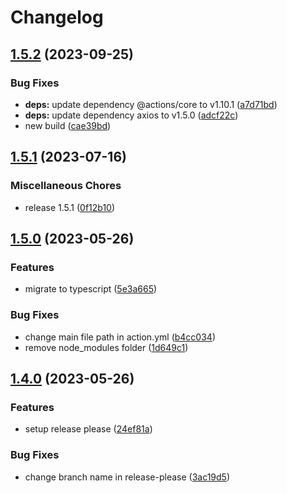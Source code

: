 # Changelog

## [1.5.2](https://github.com/rnkdsh/action-upload-diawi/compare/v1.5.1...v1.5.2) (2023-09-25)


### Bug Fixes

* **deps:** update dependency @actions/core to v1.10.1 ([a7d71bd](https://github.com/rnkdsh/action-upload-diawi/commit/a7d71bd409d269cd0413913fac0ed16b273a6418))
* **deps:** update dependency axios to v1.5.0 ([adcf22c](https://github.com/rnkdsh/action-upload-diawi/commit/adcf22c608dab604b9c5773df02e99709d768a5b))
* new build ([cae39bd](https://github.com/rnkdsh/action-upload-diawi/commit/cae39bdceb5159cf44387f5323fdff5f92dc3829))

## [1.5.1](https://github.com/rnkdsh/action-upload-diawi/compare/v1.5.0...v1.5.1) (2023-07-16)


### Miscellaneous Chores

* release 1.5.1 ([0f12b10](https://github.com/rnkdsh/action-upload-diawi/commit/0f12b10e05405e55f78a5210df0de4f9e9787c13))

## [1.5.0](https://github.com/rnkdsh/action-upload-diawi/compare/v1.4.0...v1.5.0) (2023-05-26)


### Features

* migrate to typescript ([5e3a665](https://github.com/rnkdsh/action-upload-diawi/commit/5e3a665c659d01f8c5373f025420908cdcaedef8))


### Bug Fixes

* change main file path in action.yml ([b4cc034](https://github.com/rnkdsh/action-upload-diawi/commit/b4cc0340fbc3b77a4abb37be68bed1e581f4dcd7))
* remove node_modules folder ([1d649c1](https://github.com/rnkdsh/action-upload-diawi/commit/1d649c1cc22cef92317fbb6953c6ff0bd509ab16))

## [1.4.0](https://github.com/rnkdsh/action-upload-diawi/compare/v1.3.2...v1.4.0) (2023-05-26)


### Features

* setup release please ([24ef81a](https://github.com/rnkdsh/action-upload-diawi/commit/24ef81a578356befdbf029744eb462240aefb785))


### Bug Fixes

* change branch name in release-please ([3ac19d5](https://github.com/rnkdsh/action-upload-diawi/commit/3ac19d5ced283031cdba5f82a399cdd6b6bd1e9f))
